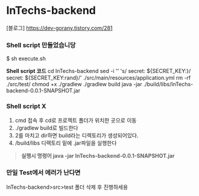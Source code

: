 # InTechs-backend

[블로그] https://dev-gorany.tistory.com/281

### Shell script 만들었습니당

$ sh execute.sh

__Shell script 코드__
cd InTechs-backend
sed -i '' 's/    secret: ${SECRET_KEY:}/    secret: ${SECRET_KEY:rand}/' ./src/main/resources/application.yml
rm -rf ./src/test/
chmod +x ./gradlew
./gradlew build
java -jar ./build/libs/InTechs-backend-0.0.1-SNAPSHOT.jar

### Shell script X
1. cmd 접속 후 cd로 프로젝트 폴더가 위치한 곳으로 이동
2. ./gradlew build로 빌드한다
3. 2를 마치고 dir하면 build라는 디렉토리가 생성되어있다.
4. /build/libs 디렉토리 밑에 .jar파일을 실행한다
> __실행시 명령어 java -jar  InTechs-backend-0.0.1-SNAPSHOT.jar__

### 만일 Test에서 에러가 난다면
InTechs-backend>src>test 폴더 삭제 후 진행하세용
